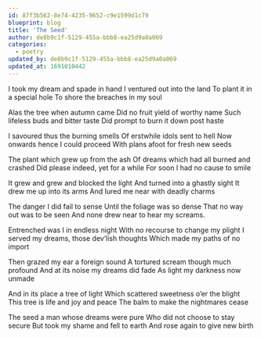 ```yaml
---
id: 87f3b562-8e74-4235-9652-c9e1599d1c79
blueprint: blog
title: 'The Seed'
author: de8b9c1f-5129-455a-bbb8-ea25d9a0a069
categories:
  - poetry
updated_by: de8b9c1f-5129-455a-bbb8-ea25d9a0a069
updated_at: 1691010442
---
```

I took my dream and spade in hand
I ventured out into the land
To plant it in a special hole
To shore the breaches in my soul

Alas the tree when autumn came
Did no fruit yield of worthy name
Such lifeless buds and bitter taste
Did prompt to burn it down post haste

I savoured thus the burning smells
Of erstwhile idols sent to hell
Now onwards hence I could proceed
With plans afoot for fresh new seeds

The plant which grew up from the ash
Of dreams which had all burned and crashed
Did please indeed, yet for a while
For soon I had no cause to smile

It grew and grew and blocked the light
And turned into a ghastly sight
It drew me up into its arms
And lured me near with deadly charms

The danger I did fail to sense
Until the foliage was so dense
That no way out was to be seen
And none drew near to hear my screams.

Entrenched was I in endless night
With no recourse to change my plight
I served my dreams, those dev’lish thoughts
Which made my paths of no import

Then grazed my ear a foreign sound
A tortured scream though much profound
And at its noise my dreams did fade
As light my darkness now unmade

And in its place a tree of light
Which scattered sweetness o’er the blight
This tree is life and joy and peace
The balm to make the nightmares cease

The seed a man whose dreams were pure
Who did not choose to stay secure
But took my shame and fell to earth
And rose again to give new birth